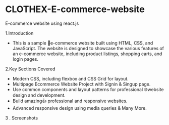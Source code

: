 # CLOTHEX-E-commerce-website
E-commerce website using react.js


1.Introduction

 - This is a sample 🛒e-commerce website built using HTML, CSS, and JavaScript. The website is designed to showcase the various features of an e-commerce website, including product 
  listings, shopping carts, and login pages.
  
2.Key Sections Covered

- Modern CSS, including flexbox and CSS Grid for layout.<br>
- Multipage Ecommerce Website Project with Signin & Singup page.<br>
- Use common components and layout patterns for professional 🌐website design and development.<br>
- Build amazing👍 professional and responsive websites.<br>
- Advanced responsive design using media queries & Many More.<br>

3 . Screenshots
